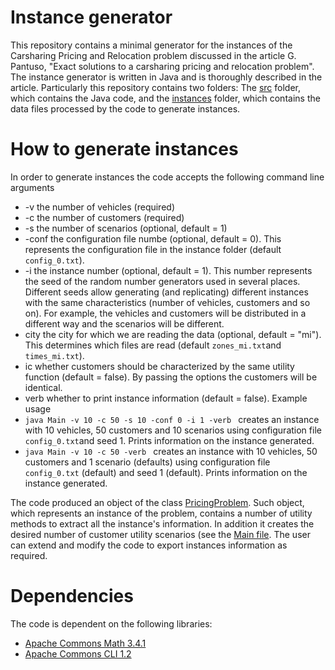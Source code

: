 # Instance generator
This repository contains a minimal generator for the instances of the Carsharing Pricing and Relocation problem discussed in the article G. Pantuso, "Exact solutions to a carsharing pricing and relocation problem". The instance generator is written in Java and is thoroughly described in the article.
Particularly this repository contains two folders: The [src](./src) folder, which contains the Java code, and the [instances](./instances) folder, which contains the data files processed by the code to generate instances. 
# How to generate instances
In order to generate instances the code accepts the following command line arguments
- -v the number of vehicles (required)
- -c the number of customers (required)
- -s the number of scenarios (optional, default = 1)
- -conf the configuration file numbe (optional, default = 0). This represents the configuration file in the instance folder (default `config_0.txt`).
- -i the instance number (optional, default = 1). This number represents the seed of the random number generators used in several places. Different seeds allow generating (and replicating) different instances with the same characteristics (number of vehicles, customers and so on). For example, the vehicles and customers will be distributed in a different way and the scenarios will be different. 
- city the city for which we are reading the data (optional, default = "mi"). This determines which files are read (default `zones_mi.txt`and `times_mi.txt`).
- ic whether customers should be characterized by the same utility function (default = false). By passing the options the customers will be identical. 
- verb whether to print instance information (default = false). 
Example usage 
- `java Main -v 10 -c 50 -s 10 -conf 0 -i 1 -verb ` creates an instance with 10 vehicles, 50 customers and 10 scenarios using configuration file `config_0.txt`and seed $1$. Prints information on the instance generated. 
- `java Main -v 10 -c 50 -verb ` creates an instance with 10 vehicles, 50 customers and 1 scenario (defaults) using configuration file `config_0.txt` (default) and seed $1$ (default). Prints information on the instance generated. 

The code produced an object of the class [PricingProblem](./src/PricingProblem.java). Such object, which represents an instance of the problem, contains a number of utility methods to extract all the instance's information. In addition it creates the desired number of customer utility scenarios (see the [Main file](./src/Main.java). The user can extend and modify the code to export instances information as required. 

# Dependencies
The code is dependent on the following libraries:
- [Apache Commons Math 3.4.1](https://commons.apache.org/proper/commons-math/download_math.cgi)
- [Apache Commons CLI 1.2](https://commons.apache.org/proper/commons-cli/)
